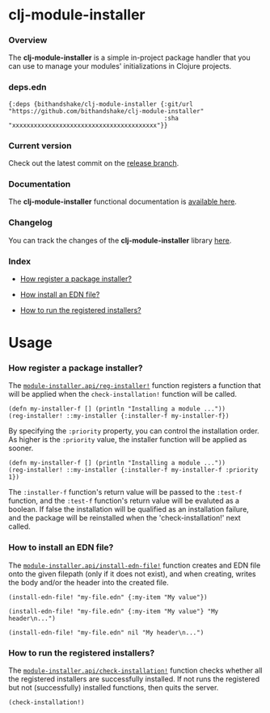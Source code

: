 
# clj-module-installer

### Overview

The <strong>clj-module-installer</strong> is a simple in-project package handler
that you can use to manage your modules' initializations in Clojure projects.

### deps.edn

```
{:deps {bithandshake/clj-module-installer {:git/url "https://github.com/bithandshake/clj-module-installer"
                                           :sha     "xxxxxxxxxxxxxxxxxxxxxxxxxxxxxxxxxxxxxxxx"}}
```

### Current version

Check out the latest commit on the [release branch](https://github.com/bithandshake/clj-module-installer/tree/release).

### Documentation

The <strong>clj-module-installer</strong> functional documentation is [available here](documentation/COVER.md).

### Changelog

You can track the changes of the <strong>clj-module-installer</strong> library [here](CHANGES.md).

### Index

- [How register a package installer?](#how-to-register-a-package-installer)

- [How install an EDN file?](#how-to-install-an-edn-file)

- [How to run the registered installers?](#how-to-run-the-registered-installers)

# Usage

### How register a package installer?

The [`module-installer.api/reg-installer!`](documentation/clj/module-installer/API.md#reg-installer)
function registers a function that will be applied when the `check-installation!`
function will be called.

```
(defn my-installer-f [] (println "Installing a module ..."))
(reg-installer! ::my-installer {:installer-f my-installer-f})
```

By specifying the `:priority` property, you can control the installation order.
As higher is the `:priority` value, the installer function will be applied as sooner.

```
(defn my-installer-f [] (println "Installing a module ..."))
(reg-installer! ::my-installer {:installer-f my-installer-f :priority 1})
```

The `:installer-f` function's return value will be passed to the `:test-f` function,
and the `:test-f` function's return value will be evaluted as a boolean.
If false the installation will be qualified as an installation failure,
and the package will be reinstalled when the 'check-installation!' next called.

### How to install an EDN file?

The [`module-installer.api/install-edn-file!`](documentation/clj/module-installer/API.md#install-edn-file)
function creates and EDN file onto the given filepath (only if it does not exist),
and when creating, writes the body and/or the header into the created file.

```
(install-edn-file! "my-file.edn" {:my-item "My value"})
```

```
(install-edn-file! "my-file.edn" {:my-item "My value"} "My header\n...")
```

```
(install-edn-file! "my-file.edn" nil "My header\n...")
```

### How to run the registered installers?

The [`module-installer.api/check-installation!`](documentation/clj/module-installer/API.md#check-installation)
function checks whether all the registered installers are successfully installed.
If not runs the registered but not (successfully) installed functions, then quits
the server.

```
(check-installation!)
```
